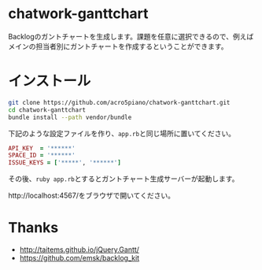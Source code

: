 # chatwork-ganttchart

Backlogのガントチャートを生成します。課題を任意に選択できるので、例えばメインの担当者別にガントチャートを作成するということができます。

# インストール

```sh
git clone https://github.com/acro5piano/chatwork-ganttchart.git
cd chatwork-ganttchart
bundle install --path vendor/bundle
```

下記のような設定ファイルを作り、`app.rb`と同じ場所に置いてください。

```rb
API_KEY  = '******'
SPACE_ID = '******'
ISSUE_KEYS = ['*****', '******']
```

その後、`ruby app.rb`とするとガントチャート生成サーバーが起動します。

http://localhost:4567/をブラウザで開いてください。

# Thanks

- http://taitems.github.io/jQuery.Gantt/
- https://github.com/emsk/backlog_kit
